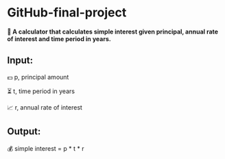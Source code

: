 # GitHub-final-project
**🧮 A calculator that calculates simple interest given principal, annual rate of interest and time period in years.**
## Input:
💵 p, principal amount

⏳ t, time period in years

📈 r, annual rate of interest
## Output:
💰 simple interest = p * t * r

